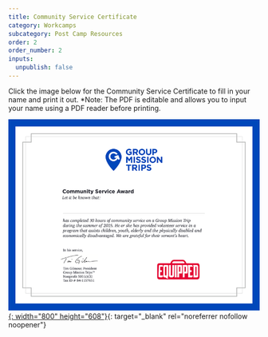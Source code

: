 ```yaml
---
title: Community Service Certificate
category: Workcamps
subcategory: Post Camp Resources
order: 2
order_number: 2
inputs:
  unpublish: false
---
```

Click the image below for the Community Service Certificate to fill in your name and print it out. \*Note: The PDF is editable and allows you to input your name using a PDF reader before printing.

[![Certificate Image](/uploads/community-service-award-2025-min.png "2025 Community Service Certificate"){: width="800" height="608"}](https://groupcares-my.sharepoint.com/:b:/g/personal/admin_groupcares_org/ESvDiIQJH8NDuo_Q3Oj65EUBZ90s3CtxbdcxJesY4CMBwQ?e=3mk7uz "2025 Community Service Certificate"){: target="_blank" rel="noreferrer nofollow noopener"}